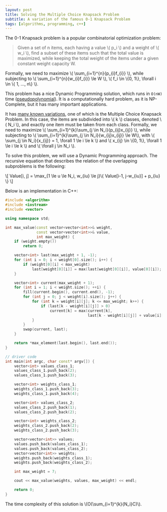 ```yaml
---
layout: post
title: Solving the Multiple Choice Knapsack Problem
subtitle: A variation of the famous 0-1 Knapsack Problem
tags: [algorithms, programming, c++]
---
```


The 0-1 Knapsack problem is a popular combinatorial optimization problem:

> Given a set of n items, each having a value \\( p_i \\) and a weight of \\( w_i \\), find a subset of these items such that the total value is maximized, while keeping the total weight of the items under a given constant weight capacity W.

Formally, we need to maximize \\( \sum_{i=1}^{n}{p_{i}f_{i}} \\), while subjecting to \\( \sum_{i=1}^{n}{w_{i}f_{i}} \le W \\), \\( f_i \in \\{0, 1\\}, \forall i \in \\{ 1, ..., n\\} \\).

This problem has a nice Dynamic Programming solution, which runs in `O(nW)` time ([pseudopolynomial](https://en.wikipedia.org/wiki/Pseudo-polynomial_time)). It is a computationally hard problem, as it is NP-Complete, but it has many important applications.

It has [many known variations](https://en.wikipedia.org/wiki/List_of_knapsack_problems), one of which is the Multiple Choice Knapsack Problem. In this case, the items are subdivided into \\( k \\) classes, denoted \\( N_i \\), and exactly one item must be taken from each class. Formally, we need to maximize \\( \sum_{i=1}^{k}\sum_{j \in N_i}{p_{ij}x_{ij}} \\), while subjecting to \\( \sum_{i=1}^{k}\sum_{j \in N_i}{w_{ij}x_{ij}} \le W\\), with \\( \sum_{j \in N_i}{x_{ij}} = 1, \forall 1 \le i \le k \\) and \\( x_{ij} \in \\{0, 1\\}, \forall 1 \le i \le k \\) and \\( \forall j \in N_i \\).

To solve this problem, we will use a Dynamic Programming approach. The recursive equation that describes the relation of the overlapping subproblems is the following:

\\[ Value[i, j] = \max_{1 \le u \le N_i, w_{iu} \le j}\\{ Value[i-1, j-w_{iu}] + p_{iu} \\} \\]

Below is an implementation in C++:

```c++
#include <algorithm>
#include <iostream>
#include <vector>

using namespace std;

int max_value(const vector<vector<int>>& weight,
              const vector<vector<int>>& value,
              int max_weight) {
    if (weight.empty())
        return 0;

    vector<int> last(max_weight + 1, -1);
    for (int i = 0; i < weight[0].size(); i++) {
        if (weight[0][i] < max_weight)
            last[weight[0][i]] = max(last[weight[0][i]], value[0][i]);
    }

    vector<int> current(max_weight + 1);
    for (int i = 1; i < weight.size(); ++i) {
        fill(current.begin(), current.end(), -1);
        for (int j = 0; j < weight[i].size(); j++) {
            for (int k = weight[i][j]; k <= max_weight; k++) {
                if (last[k - weight[i][j]] > 0)
                    current[k] = max(current[k],
                                     last[k - weight[i][j]] + value[i][j]);
            }
        }
        swap(current, last);
    }

    return *max_element(last.begin(), last.end());
}

// driver code
int main(int argc, char const* argv[]) {
    vector<int> values_class_1;
    values_class_1.push_back(2);
    values_class_1.push_back(3);

    vector<int> weights_class_1;
    weights_class_1.push_back(3);
    weights_class_1.push_back(4);

    vector<int> values_class_2;
    values_class_2.push_back(1);
    values_class_2.push_back(2);

    vector<int> weights_class_2;
    weights_class_2.push_back(2);
    weights_class_2.push_back(3);

    vector<vector<int>> values;
    values.push_back(values_class_1);
    values.push_back(values_class_2);
    vector<vector<int>> weights;
    weights.push_back(weights_class_1);
    weights.push_back(weights_class_2);

    int max_weight = 7;

    cout << max_value(weights, values, max_weight) << endl;

    return 0;
}
```

The time complexity of this solution is \\(O(\sum_{i=1}^{k}{N_i}C)\\).
